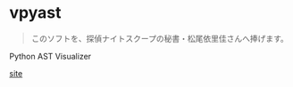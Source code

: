 vpyast
======

> このソフトを、探偵ナイトスクープの秘書・松尾依里佳さんへ捧げます。

Python AST Visualizer


[site](http://vpyast.appspot.com/)

